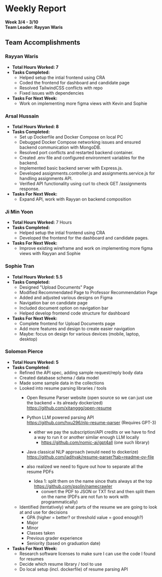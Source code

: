 # Weekly Report  
**Week 3/4 - 3/10**  
**Team Leader: Rayyan Waris**

## Team Accomplishments  
### Rayyan Waris
- **Total Hours Worked: 7**
- **Tasks Completed:**
    - Helped setup the intial frontend using CRA 
    - Coded the frontend for dashboard and candidate page
    - Resolved TailwindCSS conflicts with repo
    - Fixed issues with dependencies
- **Tasks For Next Week:**
    - Work on implementing more figma views with Kevin and Sophie

### Arsal Hussain
- **Total Hours Worked: 8**
- **Tasks Completed:**
    - Set up Dockerfile and Docker Compose on local PC
    - Debugged Docker Compose networking issues and ensured backend communication with MongoDB.
    - Resolved port conflicts and restarted backend container.
    - Created .env file and configured environment variables for the backend.
    - Implemented basic backend server with Express.js.
    - Developed assignments.controller.js and assignments.service.js for handling assignments API.
    - Verified API functionality using curl to check GET /assignments response.
- **Tasks For Next Week:**
    - Expand API, work with Rayyan on backend composition

### Ji Min Yoon
- **Total Hours Worked:** 7 Hours
- **Tasks Completed:**
  - Helped setup the intial frontend using CRA
  - Developed the frontend for the dashboard and candidate pages.
- **Tasks For Next Week:**
  - Improve existing wireframe and work on implementing more figma views with Rayyan and Sophie

### Sophie Tran
- **Total Hours Worked: 5.5**
- **Tasks Completed:**
    - Designed "Upload Documents" Page
    - Modified Recommendated Page to Professor Recommendation Page
    - Added and adjusted various designs on Figma
    - Navigation bar on candidate page
    - Included document option on navigation bar
    - Helped develop frontend code structure for dashboard
- **Tasks For Next Week:**
    - Complete frontend for Upload Documents page
    - Add more features and design to create easier navigation
    - Maybe: focus on design for various devices (mobile, laptop, desktop)
  
### Solomon Pierce
- **Total Hours Worked: 5**
- **Tasks Completed:**
	- Refined the API spec, adding sample request/reply body data
	- Created database schema / data model
	- Made some sample data in the collections
	- Looked into resume parsing libraries / tools
		- Open Resume Parser website (open source so we can just use the backend + its already dockerized) https://github.com/xitanggg/open-resume 
		- Python LLM powered parsing API https://github.com/hxu296/nlp-resume-parser (Requires GPT-3)
			- either we pay the subscription/API credits or we have to find a way to run it or another similar enough LLM locally
  				- https://github.com/nomic-ai/gpt4all (one such library)
		- Java classical NLP approach (would need to dockerize) https://github.com/iadityak/resume-parser?tab=readme-ov-file 
   
		- also realized we need to figure out how to separate all the resume PDFs
			- Idea 1: split them on the name since thats always at the top https://github.com/psolin/namecrawler 
 				- convert the PDF to JSON or TXT first and then split them on the name (PDFs are not fun to work with programmatically)
	- Identified (tentatively) what parts of the resume we are going to look at and use for decisions
		- GPA (higher = better? or threshold value = good enough?)
		- Major
		- Minor
		- Classes taken
 		- Previous grader experience
  		- Seniority (based on graduation date)
- **Tasks For Next Week:**
	- Research software licenses to make sure I can use the code I found for resumes 
	- Decide which resume library / tool to use
	- Do local setup (incl. dockerfile) of resume parsing API

